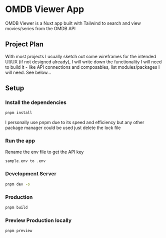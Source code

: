 
# OMDB Viewer App

OMDB Viewer is a Nuxt app built with Tailwind to search and view movies/series from the OMDB API

## Project Plan
With most projects I usually sketch out some wireframes for the intended UI/UX (if not designed already), I will write down the functionality I will need to build it - like API connections and composables, list modules/packages I will need. See below...

## Setup

### Install the dependencies

```bash
pnpm install
```
I personally use pnpm due to its speed and efficiency but any other package manager could be used just delete the lock file

### Run the app
Rename the env file to get the API key
```bash
sample.env to .env
```

### Development Server
```bash
pnpm dev -o
```

### Production
```bash
pnpm build
```

### Preview Production locally
```bash
pnpm preview
```

